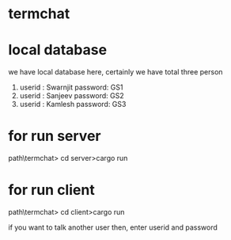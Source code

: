 # termchat
# local database
we have local database here, certainly we have total three person
1) userid : Swarnjit   password: GS1
2) userid : Sanjeev    password: GS2
3) userid : Kamlesh    password: GS3


# for run server
  path\termchat> cd server>cargo run

# for run client 
 path\termchat> cd client>cargo run

 if you want to talk another user then, enter userid and password


